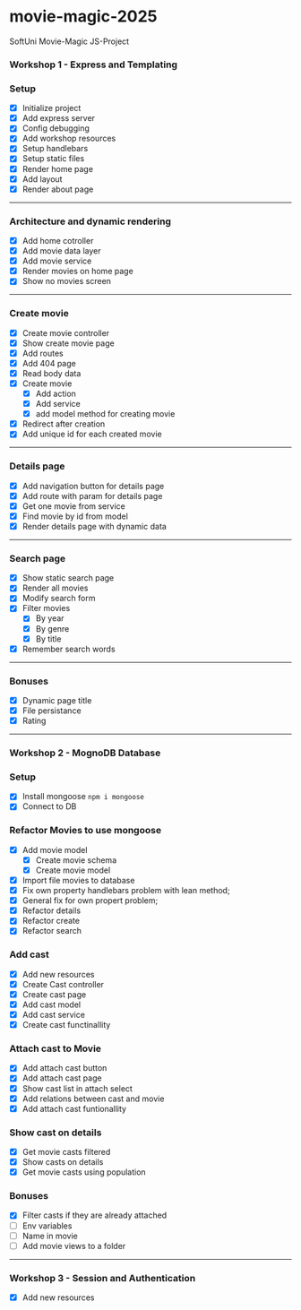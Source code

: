 # movie-magic-2025

SoftUni Movie-Magic JS-Project

### Workshop 1 - Express and Templating

### Setup
- [x] Initialize project
- [x] Add express server
- [x] Config debugging
- [x] Add workshop resources
- [x] Setup handlebars
- [x] Setup static files
- [x] Render home page
- [x] Add layout
- [x] Render about page

---

### Architecture and dynamic rendering

- [x] Add home cotroller
- [x] Add movie data layer
- [x] Add movie service
- [x] Render movies on home page
- [x] Show no movies screen

---

### Create movie

- [x] Create movie controller
- [x] Show create movie page
- [x] Add routes
- [x] Add 404 page
- [x] Read body data
- [x] Create movie
  - [x] Add action
  - [x] Add service
  - [x] add model method for creating movie
- [x] Redirect after creation
- [x] Add unique id for each created movie

---

### Details page

- [x] Add navigation button for details page
- [x] Add route with param for details page
- [x] Get one movie from service
- [x] Find movie by id from model
- [x] Render details page with dynamic data

---

### Search page

- [x] Show static search page
- [x] Render all movies
- [x] Modify search form
- [x] Filter movies
  - [x] By year
  - [x] By genre
  - [x] By title
- [x] Remember search words

---

### Bonuses

- [x] Dynamic page title
- [x] File persistance
- [x] Rating

--- 

### Workshop 2 - MognoDB Database

### Setup
- [x] Install mongoose `npm i mongoose`
- [x] Connect to DB

### Refactor Movies to use mongoose
- [x] Add movie model
  - [x] Create movie schema
  - [x] Create movie model
- [x] Import file movies to database
- [x] Fix own property handlebars problem with lean method;
- [x] General fix for own propert problem;
- [x] Refactor details
- [x] Refactor create
- [x] Refactor search

### Add cast 
- [x] Add new resources
- [x] Create Cast controller
- [x] Create cast page
- [x] Add cast model
- [x] Add cast service
- [x] Create cast functinallity

### Attach cast to Movie
- [x] Add attach cast button
- [x] Add attach cast page
- [x] Show cast list in attach select
- [x] Add relations between cast and movie
- [x] Add attach cast funtionallity

### Show cast on details
- [x] Get movie casts filtered
- [x] Show casts on details
- [x] Get movie casts using population

### Bonuses
- [x] Filter casts if they are already attached
- [ ] Env variables
- [ ] Name in movie
- [ ] Add movie views to a folder

---
### Workshop 3 - Session and Authentication
- [x] Add new resources